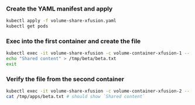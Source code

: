 ### Create the YAML manifest and apply

```bash
kubectl apply -f volume-share-xfusion.yaml
kubectl get pods
```

### Exec into the first container and create the file

```bash
kubectl exec -it volume-share-xfusion -c volume-container-xfusion-1 -- /bin/bash
echo "Shared content" > /tmp/beta/beta.txt
exit
```

### Verify the file from the second container

```bash
kubectl exec -it volume-share-xfusion -c volume-container-xfusion-2 -- /bin/bash
cat /tmp/apps/beta.txt # should show `Shared content`
```
